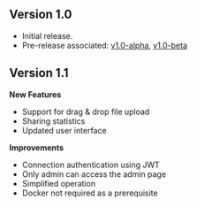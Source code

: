## Version 1.0
- Initial release.
- Pre-release associated: [v1.0-alpha](https://github.com/adisakshya/JustShareIt/releases/tag/v1.0-alpha), [v1.0-beta](https://github.com/adisakshya/JustShareIt/releases/tag/v1.0-beta)

## Version 1.1

**New Features**
- Support for drag & drop file upload
- Sharing statistics
- Updated user interface

**Improvements**
- Connection authentication using JWT
- Only admin can access the admin page 
- Simplified operation
- Docker not required as a prerequisite